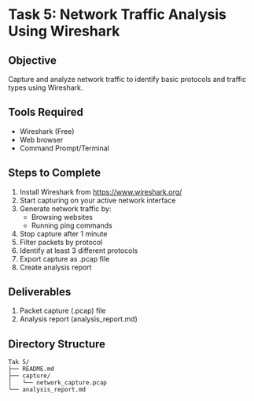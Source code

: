 # Task 5: Network Traffic Analysis Using Wireshark

## Objective
Capture and analyze network traffic to identify basic protocols and traffic types using Wireshark.

## Tools Required
- Wireshark (Free)
- Web browser
- Command Prompt/Terminal

## Steps to Complete

1. Install Wireshark from https://www.wireshark.org/
2. Start capturing on your active network interface
3. Generate network traffic by:
   - Browsing websites
   - Running ping commands
4. Stop capture after 1 minute
5. Filter packets by protocol
6. Identify at least 3 different protocols
7. Export capture as .pcap file
8. Create analysis report

## Deliverables
1. Packet capture (.pcap) file
2. Analysis report (analysis_report.md)

## Directory Structure
```
Tak 5/
├── README.md
├── capture/
│   └── network_capture.pcap
└── analysis_report.md
```
